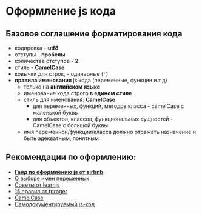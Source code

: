 # Оформление js кода

## Базовое соглашение форматирования кода
* кодировка - **utf8**
* отступы - **пробелы**
* количества отступов - **2**
* стиль - **CamelCase**
* ковычки для строк,  - одинарные (`'`)
* **правила именования** js кода (переменные, функции и.т.д)
  * только на **английском языке**
  * именование кода строго **в едином стиле**
  * стиль для именования: **CamelCase**
    * для переменных, функций, методов класса - camelCase с маленькой буквы
    * для объектов, классов, функциональных сущностей - CamelCase с большой буквы
  * имя переменной/функции/класса должно отражать назначение и быть адекватным, понятным

## Рекомендации по оформлению:
* **[Гайд по оформлению js от airbnb](https://github.com/airbnb/javascript)**
* [О выборе имен переменных](https://learn.javascript.ru/variable-names)
* [Советы от learnjs](https://learn.javascript.ru/coding-style)
* [15 правил от tproger](https://tproger.ru/translations/15-rules-for-writing-quality-code/)
* [CamelCase](https://ru.wikipedia.org/wiki/CamelCase)
* [Самодокументируемый js-код](https://tproger.ru/articles/15-tips-selfdoc-js/)
